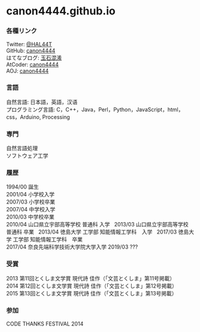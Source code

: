 # canon4444.github.io

### 各種リンク
Twitter: [@HAL44T](https://twitter.com/HAL44T)  
GitHub: [canon4444](https://github.com/canon4444)  
はてなブログ: [玉石混淆](http://canon4444.hatenablog.com/)  
AtCoder: [canon4444](http://practice.contest.atcoder.jp/users/canon4444)  
AOJ: [canon4444](http://judge.u-aizu.ac.jp/onlinejudge/user.jsp?id=canon4444)  


### 言語
自然言語: 日本語，英語，汉语  
プログラミング言語: C，C++，Java，Perl，Python，JavaScript，html，css，Arduino, Processing  


### 専門
自然言語処理  
ソフトウェア工学


### 履歴
1994/00 誕生  
2001/04 小学校入学  
2007/03 小学校卒業  
2007/04 中学校入学  
2010/03 中学校卒業  
2010/04 山口県立宇部高等学校 普通科 入学  
2013/03 山口県立宇部高等学校 普通科 卒業  
2013/04 徳島大学 工学部 知能情報工学科　入学  
2017/03 徳島大学 工学部 知能情報工学科　卒業  
2017/04 奈良先端科学技術大学院大学入学
2019/03 ???


### 受賞
2013 第11回とくしま文学賞 現代詩 佳作（「文芸とくしま」第11号掲載）  
2014 第12回とくしま文学賞 現代詩 佳作（「文芸とくしま」第12号掲載）  
2015 第13回とくしま文学賞 現代詩 佳作（「文芸とくしま」第13号掲載）  


### 参加
CODE THANKS FESTIVAL 2014
